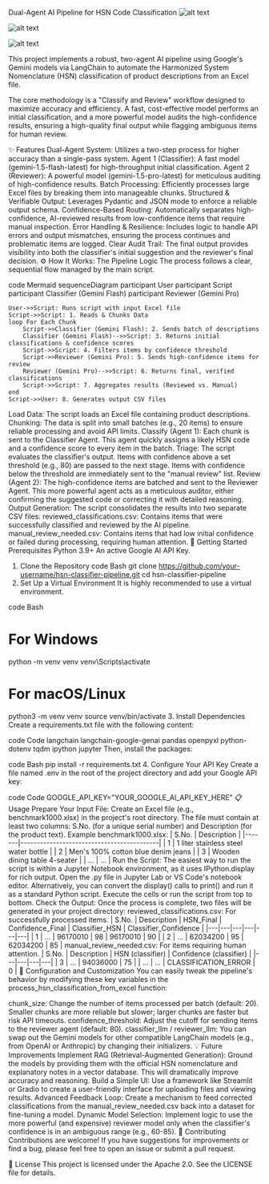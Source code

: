 Dual-Agent AI Pipeline for HSN Code Classification
![alt text](https://img.shields.io/badge/License-Apache2.0-yellow.svg)

![alt text](https://img.shields.io/badge/python-3.9+-blue.svg)

![alt text](https://img.shields.io/badge/Built%20with-LangChain-green)

This project implements a robust, two-agent AI pipeline using Google's Gemini models via LangChain to automate the Harmonized System Nomenclature (HSN) classification of product descriptions from an Excel file.

The core methodology is a "Classify and Review" workflow designed to maximize accuracy and efficiency. A fast, cost-effective model performs an initial classification, and a more powerful model audits the high-confidence results, ensuring a high-quality final output while flagging ambiguous items for human review.

✨ Features
Dual-Agent System: Utilizes a two-step process for higher accuracy than a single-pass system.
Agent 1 (Classifier): A fast model (gemini-1.5-flash-latest) for high-throughput initial classification.
Agent 2 (Reviewer): A powerful model (gemini-1.5-pro-latest) for meticulous auditing of high-confidence results.
Batch Processing: Efficiently processes large Excel files by breaking them into manageable chunks.
Structured & Verifiable Output: Leverages Pydantic and JSON mode to enforce a reliable output schema.
Confidence-Based Routing: Automatically separates high-confidence, AI-reviewed results from low-confidence items that require manual inspection.
Error Handling & Resilience: Includes logic to handle API errors and output mismatches, ensuring the process continues and problematic items are logged.
Clear Audit Trail: The final output provides visibility into both the classifier's initial suggestion and the reviewer's final decision.
⚙️ How It Works: The Pipeline Logic
The process follows a clear, sequential flow managed by the main script.

code
Mermaid
sequenceDiagram
    participant User
    participant Script
    participant Classifier (Gemini Flash)
    participant Reviewer (Gemini Pro)

    User->>Script: Runs script with input Excel file
    Script->>Script: 1. Reads & Chunks Data
    loop For Each Chunk
        Script->>Classifier (Gemini Flash): 2. Sends batch of descriptions
        Classifier (Gemini Flash)-->>Script: 3. Returns initial classifications & confidence scores
        Script->>Script: 4. Filters items by confidence threshold
        Script->>Reviewer (Gemini Pro): 5. Sends high-confidence items for review
        Reviewer (Gemini Pro)-->>Script: 6. Returns final, verified classifications
        Script->>Script: 7. Aggregates results (Reviewed vs. Manual)
    end
    Script->>User: 8. Generates output CSV files
Load Data: The script loads an Excel file containing product descriptions.
Chunking: The data is split into small batches (e.g., 20 items) to ensure reliable processing and avoid API limits.
Classify (Agent 1): Each chunk is sent to the Classifier Agent. This agent quickly assigns a likely HSN code and a confidence score to every item in the batch.
Triage: The script evaluates the classifier's output.
Items with confidence above a set threshold (e.g., 80) are passed to the next stage.
Items with confidence below the threshold are immediately sent to the "manual review" list.
Review (Agent 2): The high-confidence items are batched and sent to the Reviewer Agent. This more powerful agent acts as a meticulous auditor, either confirming the suggested code or correcting it with detailed reasoning.
Output Generation: The script consolidates the results into two separate CSV files:
reviewed_classifications.csv: Contains items that were successfully classified and reviewed by the AI pipeline.
manual_review_needed.csv: Contains items that had low initial confidence or failed during processing, requiring human attention.
🚀 Getting Started
Prerequisites
Python 3.9+
An active Google AI API Key.
1. Clone the Repository
code
Bash
git clone https://github.com/your-username/hsn-classifier-pipeline.git
cd hsn-classifier-pipeline
2. Set Up a Virtual Environment
It is highly recommended to use a virtual environment.

code
Bash
# For Windows
python -m venv venv
venv\Scripts\activate

# For macOS/Linux
python3 -m venv venv
source venv/bin/activate
3. Install Dependencies
Create a requirements.txt file with the following content:

code
Code
langchain
langchain-google-genai
pandas
openpyxl
python-dotenv
tqdm
ipython
jupyter
Then, install the packages:

code
Bash
pip install -r requirements.txt
4. Configure Your API Key
Create a file named .env in the root of the project directory and add your Google API key:

code
Code
GOOGLE_API_KEY="YOUR_GOOGLE_AI_API_KEY_HERE"
📋 Usage
Prepare Your Input File:
Create an Excel file (e.g., benchmark1000.xlsx) in the project's root directory.
The file must contain at least two columns: S.No. (for a unique serial number) and Description (for the product text).
Example benchmark1000.xlsx:
| S.No. | Description |
|-------|-------------------------------------------|
| 1 | 1 liter stainless steel water bottle |
| 2 | Men's 100% cotton blue denim jeans |
| 3 | Wooden dining table 4-seater |
| ... | ... |
Run the Script:
The easiest way to run the script is within a Jupyter Notebook environment, as it uses IPython.display for rich output. Open the .py file in Jupyter Lab or VS Code's notebook editor.
Alternatively, you can convert the display() calls to print() and run it as a standard Python script.
Execute the cells or run the script from top to bottom.
Check the Output:
Once the process is complete, two files will be generated in your project directory:
reviewed_classifications.csv: For successfully processed items.
| S.No. | Description | HSN_Final | Confidence_Final | Classifier_HSN | Classifier_Confidence |
|---|---|---|---|---|---|
| 1 | ... | 96170010 | 98 | 96170010 | 90 |
| 2 | ... | 62034200 | 95 | 62034200 | 85 |
manual_review_needed.csv: For items requiring human attention.
| S.No. | Description | HSN (classifier) | Confidence (classifier) |
|---|---|---|---|
| 3 | ... | 94036000 | 75 |
| ... | ... | CLASSIFICATION_ERROR | 0 |
🔧 Configuration and Customization
You can easily tweak the pipeline's behavior by modifying these key variables in the process_hsn_classification_from_excel function:

chunk_size: Change the number of items processed per batch (default: 20). Smaller chunks are more reliable but slower; larger chunks are faster but risk API timeouts.
confidence_threshold: Adjust the cutoff for sending items to the reviewer agent (default: 80).
classifier_llm / reviewer_llm: You can swap out the Gemini models for other compatible LangChain models (e.g., from OpenAI or Anthropic) by changing their initializers.
💡 Future Improvements
Implement RAG (Retrieval-Augmented Generation): Ground the models by providing them with the official HSN nomenclature and explanatory notes in a vector database. This will dramatically improve accuracy and reasoning.
Build a Simple UI: Use a framework like Streamlit or Gradio to create a user-friendly interface for uploading files and viewing results.
Advanced Feedback Loop: Create a mechanism to feed corrected classifications from the manual_review_needed.csv back into a dataset for fine-tuning a model.
Dynamic Model Selection: Implement logic to use the more powerful (and expensive) reviewer model only when the classifier's confidence is in an ambiguous range (e.g., 60-85).
🤝 Contributing
Contributions are welcome! If you have suggestions for improvements or find a bug, please feel free to open an issue or submit a pull request.

📄 License
This project is licensed under the Apache 2.0. See the LICENSE file for details.
